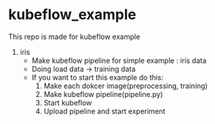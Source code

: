 # kubeflow_example
This repo is made for kubeflow example

1. iris
    - Make kubeflow pipeline for simple example : iris data
    - Doing load data -> training data
    - If you want to start this example do this:
      1. Make each dokcer image(preprocessing, training)
      2. Make kubeflow pipeline(pipeline.py)
      3. Start kubeflow
      4. Upload pipeline and start experiment
